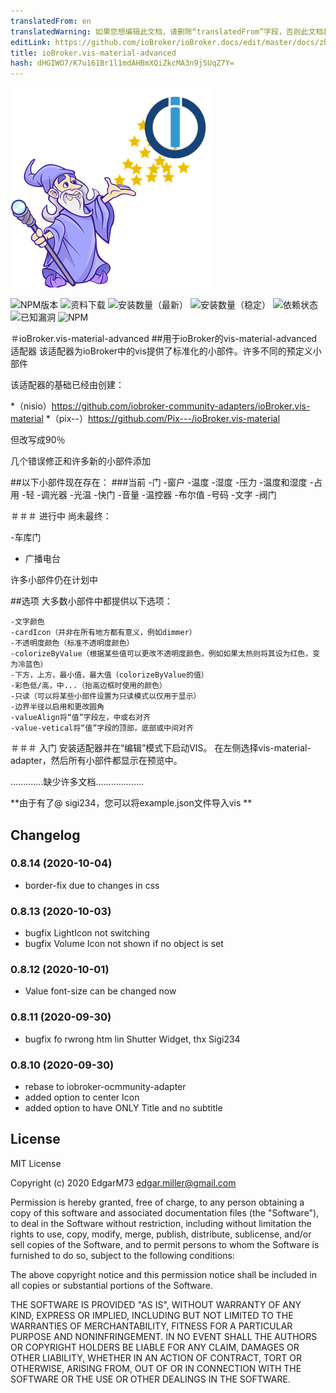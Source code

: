 ```yaml
---
translatedFrom: en
translatedWarning: 如果您想编辑此文档，请删除“translatedFrom”字段，否则此文档将再次自动翻译
editLink: https://github.com/ioBroker/ioBroker.docs/edit/master/docs/zh-cn/adapterref/iobroker.vis-material-advanced/README.md
title: ioBroker.vis-material-advanced
hash: dHGIWO7/K7u161Br1l1mdAHBmXQiZkcMA3n9j5UqZ7Y=
---
```

![商标](../../../en/adapterref/iobroker.vis-material-advanced/admin/vis-material-advanced.png)

![NPM版本](http://img.shields.io/npm/v/iobroker.vis-material-advanced.svg)
![资料下载](https://img.shields.io/npm/dm/iobroker.vis-material-advanced.svg)
![安装数量（最新）](http://iobroker.live/badges/vis-material-advanced-installed.svg)
![安装数量（稳定）](http://iobroker.live/badges/vis-material-advanced-stable.svg)
![依赖状态](https://img.shields.io/david/EdgarM73/iobroker.vis-material-advanced.svg)
![已知漏洞](https://snyk.io/test/github/EdgarM73/ioBroker.vis-material-advanced/badge.svg)
![NPM](https://nodei.co/npm/iobroker.vis-material-advanced.png?downloads=true)

＃ioBroker.vis-material-advanced
##用于ioBroker的vis-material-advanced适配器
该适配器为ioBroker中的vis提供了标准化的小部件。许多不同的预定义小部件

该适配器的基础已经由创建：

*（nisio）https://github.com/iobroker-community-adapters/ioBroker.vis-material
*（pix--）https://github.com/Pix---/ioBroker.vis-material

但改写成90％

几个错误修正和许多新的小部件添加

##以下小部件现在存在：
###当前
 -门
 -窗户
 -温度
 -湿度
 -压力
 -温度和湿度
 -占用
 -轻
 -调光器
 -光温
 -快门
 -音量
 -温控器
 -布尔值
 -号码
 -文字
 -阀门

＃＃＃ 进行中
尚未最终：

 -车库门
 - 广播电台

 许多小部件仍在计划中

##选项
    大多数小部件中都提供以下选项：

    -文字颜色
    -cardIcon（并非在所有地方都有意义，例如dimmer）
    -不透明度颜色（标准不透明度颜色）
    -colorizeByValue（根据某些值可以更改不透明度颜色，例如如果太热则将其设为红色，变为冷蓝色）
    -下方，上方，最小值，最大值（colorizeByValue的值）
    -彩色低/高，中...（抬高边框时使用的颜色）
    -只读（可以将某些小部件设置为只读模式以仅用于显示）
    -边界半径以启用和更改圆角
    -valueAlign将“值”字段左，中或右对齐
    -value-vetical将“值”字段的顶部，底部或中间对齐

＃＃＃ 入门
安装适配器并在“编辑”模式下启动VIS。
在左侧选择vis-material-adapter，然后所有小部件都显示在预览中。

.............缺少许多文档...................

**由于有了@ sigi234，您可以将example.json文件导入vis **

## Changelog
<!--
    Placeholder
    ### __WORK IN PROGRESS__
* 
-->

### 0.8.14 (2020-10-04)
* border-fix due to changes in css

### 0.8.13 (2020-10-03)
* bugfix LightIcon not switching
* bugfix Volume Icon not shown if no object is set

### 0.8.12 (2020-10-01)
* Value font-size can be changed now


### 0.8.11 (2020-09-30)
* bugfix fo rwrong htm lin Shutter Widget, thx Sigi234


### 0.8.10 (2020-09-30)
* rebase to iobroker-ocmmunity-adapter
* added option to center Icon
* added option to have ONLY Title and no subtitle

## License
MIT License

Copyright (c) 2020 EdgarM73 <edgar.miller@gmail.com>

Permission is hereby granted, free of charge, to any person obtaining a copy
of this software and associated documentation files (the "Software"), to deal
in the Software without restriction, including without limitation the rights
to use, copy, modify, merge, publish, distribute, sublicense, and/or sell
copies of the Software, and to permit persons to whom the Software is
furnished to do so, subject to the following conditions:

The above copyright notice and this permission notice shall be included in all
copies or substantial portions of the Software.

THE SOFTWARE IS PROVIDED "AS IS", WITHOUT WARRANTY OF ANY KIND, EXPRESS OR
IMPLIED, INCLUDING BUT NOT LIMITED TO THE WARRANTIES OF MERCHANTABILITY,
FITNESS FOR A PARTICULAR PURPOSE AND NONINFRINGEMENT. IN NO EVENT SHALL THE
AUTHORS OR COPYRIGHT HOLDERS BE LIABLE FOR ANY CLAIM, DAMAGES OR OTHER
LIABILITY, WHETHER IN AN ACTION OF CONTRACT, TORT OR OTHERWISE, ARISING FROM,
OUT OF OR IN CONNECTION WITH THE SOFTWARE OR THE USE OR OTHER DEALINGS IN THE
SOFTWARE.